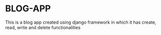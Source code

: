 # BLOG-APP
This is a blog app created using django framework in which it has create, read, write and delete functionalities

